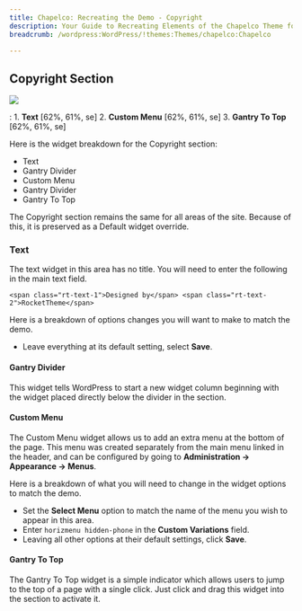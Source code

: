 ```yaml
---
title: Chapelco: Recreating the Demo - Copyright
description: Your Guide to Recreating Elements of the Chapelco Theme for WordPress
breadcrumb: /wordpress:WordPress/!themes:Themes/chapelco:Chapelco

---
```


Copyright Section
-----
![][copyright]

:   1. **Text** [62%, 61%, se]
	2. **Custom Menu** [62%, 61%, se]
	3. **Gantry To Top** [62%, 61%, se]

Here is the widget breakdown for the Copyright section:

* Text
* Gantry Divider
* Custom Menu
* Gantry Divider
* Gantry To Top

The Copyright section remains the same for all areas of the site. Because of this, it is preserved as a Default widget override.

### Text
The text widget in this area has no title. You will need to enter the following in the main text field.

~~~
<span class="rt-text-1">Designed by</span> <span class="rt-text-2">RocketTheme</span>
~~~

Here is a breakdown of options changes you will want to make to match the demo.

* Leave everything at its default setting, select **Save**.

#### Gantry Divider
This widget tells WordPress to start a new widget column beginning with the widget placed directly below the divider in the section.

#### Custom Menu
The Custom Menu widget allows us to add an extra menu at the bottom of the page. This menu was created separately from the main menu linked in the header, and can be configured by going to **Administration -> Appearance -> Menus**.

Here is a breakdown of what you will need to change in the widget options to match the demo.

* Set the **Select Menu** option to match the name of the menu you wish to appear in this area.
* Enter `horizmenu hidden-phone` in the **Custom Variations** field.
* Leaving all other options at their default settings, click **Save**.

#### Gantry To Top
The Gantry To Top widget is a simple indicator which allows users to jump to the top of a page with a single click. Just click and drag this widget into the section to activate it.

[copyright]: assets/demo_10.jpeg
